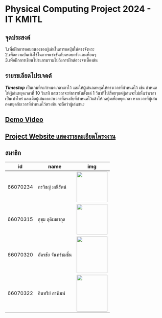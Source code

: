 #  Physical Computing Project 2024 - IT KMITL
## จุดประสงค์
1.เพื่อฝึกการตอบสนองของผู้เล่นในการกดปุ่มให้ตรงจังหวะ <br />
2.เพื่อความบันเทิงใช้ในกาารแข่งขันกับครอบครัวและเพื่อนๆ  <br />
3.เพื่อฝึกการเขียนโปรแกรมรวมไปถึงการฝึกต่อวงจรเบื้องต้น
## รายระเอียดโปรเจคต์
***Timestop*** เป็นเกมที่จะกำหนดเวลาเอาไว้ และให้ผู้เล่นกดหยุดให้ตรงเวลาที่กำหนดไว้ เช่น กำหนดให้ผู้เล่นหยุดเวลาที่ 10 วินาที และเวลาจะทำการนับตั้งแต่ 1 วินาทีไปเรื่อยๆแต่ผู้เล่นจะไม่เห็นว่าเวลาเป็นเท่าไหร่ และเมื่อผู้เล่นคาดว่าเวลาที่ตรงกับที่กำหนดไว้แล้วให้กดปุ่มเพื่อหยุดเวลา หากเวลาที่ผู้เล่นกดหยุดกับเวลาที่กำหนดไว้ตรงกัน จะถือว่าผู้เล่นชนะ <br/>
## <a href="https://www.youtube.com/watch?v=dQw4w9WgXcQ">Demo Video<a/>
## <a href="https://www.youtube.com/watch?v=dQw4w9WgXcQ">Project Website แสดงรายละเอียดโครงงาน<a/>
## สมาชิก
| id      | name                    | img                                                                 |
| ------- | ----------------------- | ------------------------------------------------------------------- |
| 66070234 | กรวิชญ์ มณีรัตน์         | <img src="https://github.com/user-attachments/assets/2a701585-4df3-41ab-b4be-572d1a97b72e" width="100" height="100" /> |
| 66070315 | สุขุม ฤดีเมธากุล     | <img src="https://github.com/user-attachments/assets/ee77a5d7-864e-425c-8a56-3928824a5fbd" width="100" height="100" /> |
| 66070320 | อัครชัย จันทร์ชมชื่น   | <img src="https://github.com/user-attachments/assets/5427c1c2-44ac-4fe4-b1e3-12a07bea518f" width="100" height="120" /> |
| 66070322 | อินทรีย์ สาพิมพ์ | <img src="https://github.com/user-attachments/assets/d6712126-9ca6-44f5-ad32-b00f5a8e15c9" width="100" height="120"/> |

